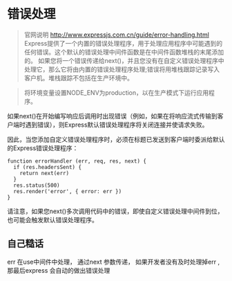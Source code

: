 # 错误处理
> 官网说明 http://www.expressjs.com.cn/guide/error-handling.html      
Express提供了一个内置的错误处理程序，用于处理应用程序中可能遇到的任何错误。这个默认的错误处理中间件函数是在中间件函数堆栈的末尾添加的。
如果您将一个错误传递给next()，并且您没有在自定义错误处理程序中处理它，那么它将由内置的错误处理程序处理;错误将用堆栈跟踪记录写入客户机。堆栈跟踪不包括在生产环境中。

> 将环境变量设置NODE_ENV为production，以在生产模式下运行应用程序。


如果next()在开始编写响应后调用时出现错误（例如，如果在将响应流式传输到客户端时遇到错误），则Express默认错误处理程序将关闭连接并使请求失败。

因此，当您添加自定义错误处理程序时，必须在标题已发送到客户端时委派给默认的Express错误处理程序：
```
function errorHandler (err, req, res, next) {
  if (res.headersSent) {
    return next(err)
  }
  res.status(500)
  res.render('error', { error: err })
}
```
请注意，如果您next()多次调用代码中的错误，即使自定义错误处理中间件到位，也可能会触发默认错误处理程序。


## 自己糙话
err 在use中间件中处理， 通过next 参数传递， 如果开发者没有及时处理掉err ,那最后express 会自动的做出错误处理